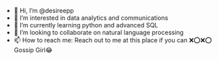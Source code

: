 - 👋 Hi, I’m @desireepp
- 👀 I’m interested in data analytics and communications
- 🌱 I’m currently learning python and advanced SQL
- 💞️ I’m looking to collaborate on natural language processing
- 📫 How to reach me: Reach out to me at this place if you can ❌⭕❌⭕ Gossip Girl😂

<!---
desireepp/desireepp is a ✨ special ✨ repository because its `README.md` (this file) appears on your GitHub profile.
You can click the Preview link to take a look at your changes.
--->
